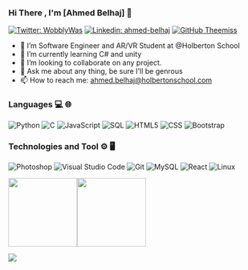 ### Hi There , I'm [Ahmed Belhaj]  👋

[![Twitter: WobblyWas](https://img.shields.io/twitter/follow/WobblyWas?style=social)](https://twitter.com/WobblyWas)
[![Linkedin: ahmed-belhaj](https://img.shields.io/badge/-ahmed-blue?style=flat-square&logo=Linkedin&logoColor=white&link=https://www.linkedin.com/in/ahmed-belhaj-bb845619b/)](https://www.linkedin.com/in/ahmed-belhaj-bb845619b/)
[![GitHub Theemiss](https://img.shields.io/github/followers/Theemiss?label=follow&style=social)](https://github.com/Theemiss)

- 🔭 I’m Software Engineer and AR/VR Student  at @Holberton School
- 🌱 I’m currently learning C# and unity
- 👯 I’m looking to collaborate on any project.
- 💬 Ask me about any thing, be sure I'll be genrous
- 📫 How to reach me: <ahmed.belhaj@holbertonschool.com>

### Languages 💻 🌐
![Python](https://img.shields.io/badge/-Python-000?&logo=python)
![C](https://img.shields.io/badge/-C-000?&logo=C)
![JavaScript](https://img.shields.io/badge/-JavaScript-000?&logo=JavaScrip)
![SQL](https://img.shields.io/badge/-SQL-000?&logo=MySQL&logoColor=4479A1)
![HTML5](https://img.shields.io/badge/-HTML5-333333?style=flat&logo=HTML5) 
![CSS](https://img.shields.io/badge/-CSS-333333?style=flat&logo=CSS3)
![Bootstrap](https://img.shields.io/badge/-Bootstrap-333333?style=flat&logo=bootstrap)
### Technologies and Tool ⚙️ 🖥
![Photoshop](https://img.shields.io/badge/-Photoshop-333333?style=flat&logo=adobe-photoshop)
![Visual Studio Code](https://img.shields.io/badge/-Visual%20Studio%20Code-333333?style=flat&logo=visual-studio-code&logoColor=007ACC)
![Git](https://img.shields.io/badge/-Git-333333?style=flat&logo=git)
![MySQL](https://img.shields.io/badge/-MySQL-333333?style=flat&logo=mysql)
![React](https://img.shields.io/badge/-React-000?&logo=React)
![Linux](https://img.shields.io/badge/-Linux-000?&logo=Linux&logoColor=FCC624)


<a href="https://github.com/Theemiss"><img height="137px" src="https://github-readme-stats.vercel.app/api?username=Theemiss&hide_title=true&hide_border=true&show_icons=true&include_all_commits=true&count_private=true&line_height=21&text_color=000&icon_color=000&bg_color=0,ea6161,ffc64d,fffc4d,52fa5a&theme=graywhite" /><!-- wi*quL3fcV --><img height="137px" src="https://github-readme-stats.vercel.app/api/top-langs/?username=Theemiss&hide=html&hide_title=true&hide_border=true&layout=compact&langs_count=7&exclude_repo=comp426,Redventures-Movie-Quotes&text_color=000&icon_color=fff&bg_color=0,52fa5a,4dfcff,c64dff&theme=graywhite" /></a>

![](https://komarev.com/ghpvc/?username=Theemiss)

  
